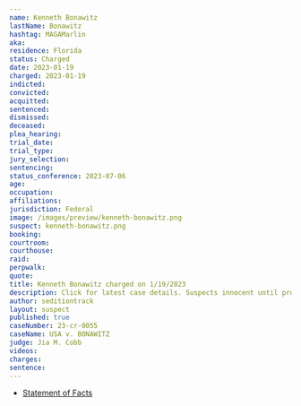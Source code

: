 ```yaml
---
name: Kenneth Bonawitz
lastName: Bonawitz
hashtag: MAGAMarlin
aka:
residence: Florida
status: Charged
date: 2023-01-19
charged: 2023-01-19
indicted:
convicted:
acquitted:
sentenced:
dismissed:
deceased:
plea_hearing:
trial_date:
trial_type:
jury_selection:
sentencing:
status_conference: 2023-07-06
age:
occupation:
affiliations:
jurisdiction: Federal
image: /images/preview/kenneth-bonawitz.png
suspect: kenneth-bonawitz.png
booking:
courtroom:
courthouse:
raid:
perpwalk:
quote:
title: Kenneth Bonawitz charged on 1/19/2023
description: Click for latest case details. Suspects innocent until proven guilty.
author: seditiontrack
layout: suspect
published: true
caseNumber: 23-cr-0055
caseName: USA v. BONAWITZ
judge: Jia M. Cobb
videos:
charges:
sentence:
---
```

- [Statement of Facts](https://storage.courtlistener.com/recap/gov.uscourts.dcd.251220/gov.uscourts.dcd.251220.1.1.pdf)
